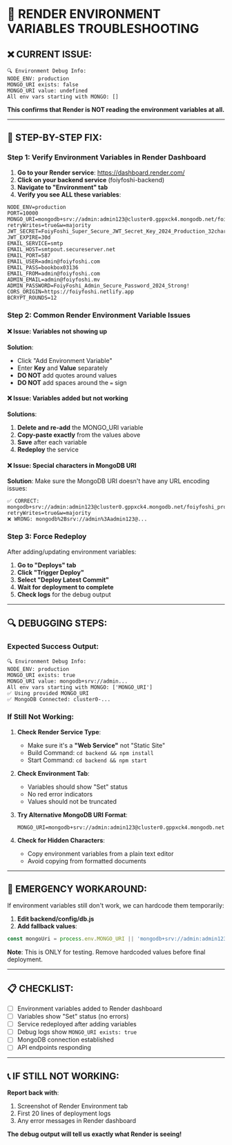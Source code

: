 # 🔧 RENDER ENVIRONMENT VARIABLES TROUBLESHOOTING

## ❌ **CURRENT ISSUE:**
```
🔍 Environment Debug Info:
NODE_ENV: production
MONGO_URI exists: false
MONGO_URI value: undefined
All env vars starting with MONGO: []
```

**This confirms that Render is NOT reading the environment variables at all.**

---

## 🎯 **STEP-BY-STEP FIX:**

### **Step 1: Verify Environment Variables in Render Dashboard**

1. **Go to your Render service**: https://dashboard.render.com/
2. **Click on your backend service** (foiyfoshi-backend)
3. **Navigate to "Environment" tab**
4. **Verify you see ALL these variables**:

```
NODE_ENV=production
PORT=10000
MONGO_URI=mongodb+srv://admin:admin123@cluster0.gppxck4.mongodb.net/foiyfoshi_production?retryWrites=true&w=majority
JWT_SECRET=FoiyFoshi_Super_Secure_JWT_Secret_Key_2024_Production_32chars_Strong
JWT_EXPIRE=30d
EMAIL_SERVICE=smtp
EMAIL_HOST=smtpout.secureserver.net
EMAIL_PORT=587
EMAIL_USER=admin@foiyfoshi.com
EMAIL_PASS=bookbox03136
EMAIL_FROM=admin@foiyfoshi.com
ADMIN_EMAIL=admin@foiyfoshi.mv
ADMIN_PASSWORD=FoiyFoshi_Admin_Secure_Password_2024_Strong!
CORS_ORIGIN=https://foiyfoshi.netlify.app
BCRYPT_ROUNDS=12
```

### **Step 2: Common Render Environment Variable Issues**

#### **❌ Issue: Variables not showing up**
**Solution**: 
- Click "Add Environment Variable" 
- Enter **Key** and **Value** separately
- **DO NOT** add quotes around values
- **DO NOT** add spaces around the `=` sign

#### **❌ Issue: Variables added but not working**
**Solutions**:
1. **Delete and re-add** the MONGO_URI variable
2. **Copy-paste exactly** from the values above
3. **Save** after each variable
4. **Redeploy** the service

#### **❌ Issue: Special characters in MongoDB URI**
**Solution**: Make sure the MongoDB URI doesn't have any URL encoding issues:
```
✅ CORRECT: mongodb+srv://admin:admin123@cluster0.gppxck4.mongodb.net/foiyfoshi_production?retryWrites=true&w=majority
❌ WRONG: mongodb%2Bsrv://admin%3Aadmin123@...
```

### **Step 3: Force Redeploy**

After adding/updating environment variables:
1. **Go to "Deploys" tab**
2. **Click "Trigger Deploy"**
3. **Select "Deploy Latest Commit"**
4. **Wait for deployment to complete**
5. **Check logs** for the debug output

---

## 🔍 **DEBUGGING STEPS:**

### **Expected Success Output:**
```
🔍 Environment Debug Info:
NODE_ENV: production
MONGO_URI exists: true
MONGO_URI value: mongodb+srv://admin...
All env vars starting with MONGO: ['MONGO_URI']
✅ Using provided MONGO_URI
✅ MongoDB Connected: cluster0-...
```

### **If Still Not Working:**

1. **Check Render Service Type**:
   - Make sure it's a **"Web Service"** not "Static Site"
   - Build Command: `cd backend && npm install`
   - Start Command: `cd backend && npm start`

2. **Check Environment Tab**:
   - Variables should show "Set" status
   - No red error indicators
   - Values should not be truncated

3. **Try Alternative MongoDB URI Format**:
   ```
   MONGO_URI=mongodb+srv://admin:admin123@cluster0.gppxck4.mongodb.net/foiyfoshi_production
   ```

4. **Check for Hidden Characters**:
   - Copy environment variables from a plain text editor
   - Avoid copying from formatted documents

---

## 🚨 **EMERGENCY WORKAROUND:**

If environment variables still don't work, we can hardcode them temporarily:

1. **Edit backend/config/db.js**
2. **Add fallback values**:
```javascript
const mongoUri = process.env.MONGO_URI || 'mongodb+srv://admin:admin123@cluster0.gppxck4.mongodb.net/foiyfoshi_production?retryWrites=true&w=majority';
```

**Note**: This is ONLY for testing. Remove hardcoded values before final deployment.

---

## 📋 **CHECKLIST:**

- [ ] Environment variables added to Render dashboard
- [ ] Variables show "Set" status (no errors)
- [ ] Service redeployed after adding variables
- [ ] Debug logs show `MONGO_URI exists: true`
- [ ] MongoDB connection established
- [ ] API endpoints responding

---

## 📞 **IF STILL NOT WORKING:**

**Report back with**:
1. Screenshot of Render Environment tab
2. First 20 lines of deployment logs
3. Any error messages in Render dashboard

**The debug output will tell us exactly what Render is seeing!** 